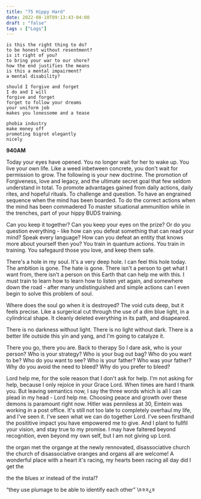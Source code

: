 ```yaml
---
title: "75 Hippy Hard"
date: 2022-08-10T09:13:43-04:00
draft : "false"
tags : ["Logs"]
---
```


<!--more-->

```
is this the right thing to do?
to be honest without resentment?
is it right of you?
to bring your war to our shore?
how the end justifies the means
is this a mental impairment?
a mental disability?

should I forgive and forget
I do and I will
forgive and forget
forget to follow your dreams
your uniform job
makes you lonessome and a tease

phobia industry
make money off
promoting bigrot elegantly
nicely

```

**940AM**

Today your eyes have opened. You no longer wait for her to wake up.
You live your own life. Like a weed inbetween concrete,
you don't wait for permission to grow. The following is your new doctrine.
The promotion of Forgiveness, love and legacy, and the ultimate secret goal that few seldom understand in total.
To promote advantages gained from daily actions, daily rites, and hopeful rituals.
To challenge and question. To have an engrained sequence when the mind has been boarded.
To do the correct actions when the mind has been commadered
To master situational ammunition while in the trenches, part of your hippy BUDS training.

Can you keep it together? Can you keep your eyes on the prize?
Or do you question everything - like how can you defeat something that
can read your mind? Speak every language? How can you defeat an entity
that knows more about yourself then you? You train in quantum actions.
You train in training. You safegaurd those you love, and keep them safe.

There's a hole in my soul. It's a very deep hole. I can feel this hole today. The ambition is gone. The hate is gone. There isn't a person to get what I want from, there isn't a person on this Earth that can help me with this. I must train to learn how to learn how to listen yet again, and somewhere down the road - after many undistinguished and simple actions can I even begin to solve this problem of soul.

Where does the soul go when it is destroyed? The void cuts deep, but it feels precise. Like a surgerical cut through the use of a dim blue light, in a cylindrical shape. It cleanly deleted everything in its path, and disapeared.

There is no darkness without light. There is no light without dark. There is a better life outside this yin and yang, and I'm going to catalyze it.

There you go, there you are. Back to therapy
So I dare ask, who is your person?
Who is your strategy? Who is your bug out bag? Who do you want to be? Who do you want to see? Who is your father? Who was your father? Why do you avoid the need to bleed? Why do you prefer to bleed?

Lord help me, for the sole reason that I don't ask for help. I'm not asking for help, because I only rejoice in your Grace Lord. When times are hard I thank you. But leaving semantics now, I say the three words which is all I can plead in my head - Lord help me. Choosing peace and growth over these demons is paramount right now. Hitler was penniless at 30, Eintein was working in a post office. It's still not too late to completely overhaul my life, and I've seen it. I've seen what we can do together Lord. I've seen firsthand the posititive impact you have empowered me to give. And I plant to fullfil your vision, and stay true to my promise. I may have faltered beyond recognition, even beyond my own self, but I am not giving up Lord.


the organ met the organge at the newly rennovated, disassociative church
the church of disassociative oranges and organs
all are welcome! A wonderful place with a heart
it's racing, my hearts been racing all day
did I get the

the the blues xr instead of the insta!?

“they use plumage to be able to identify each other”
\≥≥≥¿≥
<!--

| Dailies        | Questions           | Answers  |
| ------------- |:-------------:| -----:|
| Read()      | *What did you read?* | X |
| Write()      | *What did you write?*      |   X |
| Create() | *What did you make?*      |    X |
| Exercise() | *Dance workout (or otherwise?)*      |    X |
| Audio() | *You recorded what:*      |    X |
| Video() | *You filmed what:*      |    X |
| Finish() | *You bounced what track:*      |    X |
| Live() | *You sang what live:*      |    X |
| Finish2() | *You made what visuals*      |    X |
| Phone() | *You called who:*      |    X |
| Share() | *Uploaded what to archive:*      |    X |
| PBD() | *You did what for PBD?*      |    X |
| Web() | *You did what to POLIW.AT?*      |    X |
| Love&Legacy() | *You did what for friends/fam?*      |    X |
| God() | *You're grateful for what?*      |    X |
<sub>v1.0</sub>

 -->
